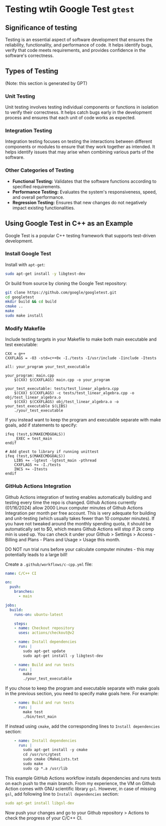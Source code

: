 # Testing wtih Google Test `gtest`

## Significance of testing

Testing is an essential aspect of software development that ensures the reliability, functionality, and performance of code. It helps identify bugs, verify that code meets requirements, and provides confidence in the software's correctness.

## Types of Testing

(Note: this section is generated by GPT) 

### Unit Testing
Unit testing involves testing individual components or functions in isolation to verify their correctness. It helps catch bugs early in the development process and ensures that each unit of code works as expected.

### Integration Testing
Integration testing focuses on testing the interactions between different components or modules to ensure that they work together as intended. It helps identify issues that may arise when combining various parts of the software.

### Other Categories of Testing
- **Functional Testing:** Validates that the software functions according to specified requirements.
- **Performance Testing:** Evaluates the system's responsiveness, speed, and overall performance.
- **Regression Testing:** Ensures that new changes do not negatively impact existing functionalities.

## Using Google Test in C++ as an Example

Google Test is a popular C++ testing framework that supports test-driven development.

### Install Google Test

Install with `apt-get`:

```bash
sudo apt-get install -y libgtest-dev
```

Or build from source by cloning the Google Test repository:

```bash
git clone https://github.com/google/googletest.git
cd googletest
mkdir build && cd build
cmake ..
make
sudo make install
```

### Modify Makefile

Include testing targets in your Makefile to make both main executable and test executable:

```make
CXX = g++
CXXFLAGS = -O3 -std=c++0x -I./tests -I/usr/include -Iinclude -Itests

all: your_program your_test_executable

your_program: main.cpp
	$(CXX) $(CXXFLAGS) main.cpp -o your_program

your_test_executable: tests/test_linear_algebra.cpp
	$(CXX) $(CXXFLAGS) -c tests/test_linear_algebra.cpp -o obj/test_linear_algebra.o
	$(CXX) $(CXXFLAGS) obj/test_linear_algebra.o -o your_test_executable $(LIBS)
	./your_test_executable
```

If you instead want to keep the program and executable separate with make goals,
add if statements to specify:

```make
ifeq (test,$(MAKECMDGOALS))
	_EXEC = test_main
endif

# Add gtest to library if running unittest
ifeq (test,$(MAKECMDGOALS))
	LIBS += -lgtest -lgtest_main -pthread
	CXXFLAGS += -I./tests
	INCS += -Itests
endif
```

### GitHub Actions Integration

Github Actions integration of testing enables automatically building and testing every time
the repo is changed. Github Actions currently (01/16/2024) allow 2000 Linux computer minutes of Github Actions Integration per month per free account. This is very adequate for building and unit-testing (which usually takes fewer than 10 computer minutes). If you have not tweaked around the monthly spending quota, it should be automatically set to $0, which means Github Actions will stop if 2k comp min is used up. You can check it under your Github > Settings > Access - Billing and Plans - Plans and Usage > Usage this month.

DO NOT run trial runs before your calculate computer minutes - this may potentially leads to a large bill!

Create a `.github/workflows/c-cpp.yml` file:

```yaml
name: C/C++ CI

on:
  push:
    branches:
      - main

jobs:
  build:
    runs-on: ubuntu-latest

    steps:
    - name: Checkout repository
      uses: actions/checkout@v2

    - name: Install dependencies
      run: |
        sudo apt-get update
        sudo apt-get install -y libgtest-dev

    - name: Build and run tests
      run: |
        make
        ./your_test_executable
```

If you chose to keep the program and executable separate with make goals in the previous section, you need to specify make goals here. For example:

```yaml
    - name: Build and run tests
      run: |
        make test
        ./bin/test_main
```

If instead using `cmake`, add the corresponding lines to `Install dependencies` section:

```yaml
    - name: Install dependencies
      run: |
        sudo apt-get install -y cmake
        cd /usr/src/gtest
        sudo cmake CMakeLists.txt
        sudo make
        sudo cp *.a /usr/lib
```



This example GitHub Actions workflow installs dependencies and runs tests on each push to the main branch. From my experience, the VM on Github Action comes with GNU scientific library `gsl`. However, in case of missing `gsl`, add following line to `Install dependencies` section:

```yaml
sudo apt-get install libgsl-dev
```

Now push your changes and go to your Github repository > Actions to check the progress of your C/C++ CI.
